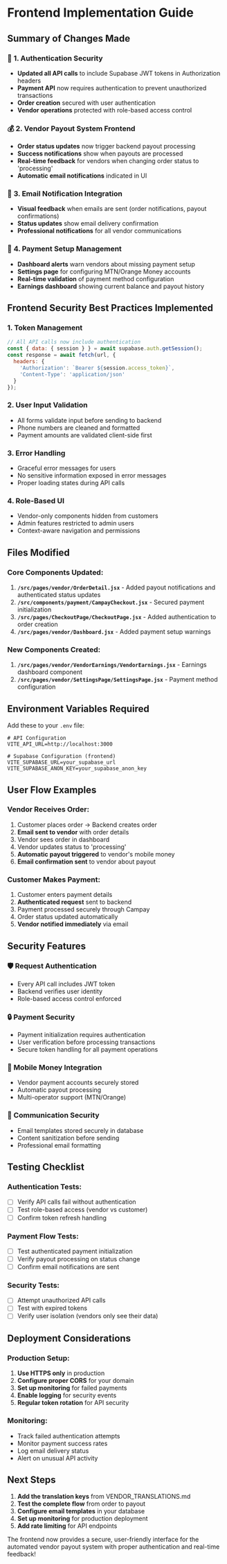 # Frontend Implementation Guide

## Summary of Changes Made

### 🔐 **1. Authentication Security**
- **Updated all API calls** to include Supabase JWT tokens in Authorization headers
- **Payment API** now requires authentication to prevent unauthorized transactions
- **Order creation** secured with user authentication
- **Vendor operations** protected with role-based access control

### 💰 **2. Vendor Payout System Frontend**
- **Order status updates** now trigger backend payout processing
- **Success notifications** show when payouts are processed
- **Real-time feedback** for vendors when changing order status to 'processing'
- **Automatic email notifications** indicated in UI

### 📧 **3. Email Notification Integration**
- **Visual feedback** when emails are sent (order notifications, payout confirmations)
- **Status updates** show email delivery confirmation
- **Professional notifications** for all vendor communications

### 🏦 **4. Payment Setup Management**
- **Dashboard alerts** warn vendors about missing payment setup
- **Settings page** for configuring MTN/Orange Money accounts
- **Real-time validation** of payment method configuration
- **Earnings dashboard** showing current balance and payout history

## Frontend Security Best Practices Implemented

### **1. Token Management**
```javascript
// All API calls now include authentication
const { data: { session } } = await supabase.auth.getSession();
const response = await fetch(url, {
  headers: {
    'Authorization': `Bearer ${session.access_token}`,
    'Content-Type': 'application/json'
  }
});
```

### **2. User Input Validation**
- All forms validate input before sending to backend
- Phone numbers are cleaned and formatted
- Payment amounts are validated client-side first

### **3. Error Handling**
- Graceful error messages for users
- No sensitive information exposed in error messages
- Proper loading states during API calls

### **4. Role-Based UI**
- Vendor-only components hidden from customers
- Admin features restricted to admin users
- Context-aware navigation and permissions

## Files Modified

### **Core Components Updated:**
1. **`/src/pages/vendor/OrderDetail.jsx`** - Added payout notifications and authenticated status updates
2. **`/src/components/payment/CampayCheckout.jsx`** - Secured payment initialization
3. **`/src/pages/CheckoutPage/CheckoutPage.jsx`** - Added authentication to order creation
4. **`/src/pages/vendor/Dashboard.jsx`** - Added payment setup warnings

### **New Components Created:**
1. **`/src/pages/vendor/VendorEarnings/VendorEarnings.jsx`** - Earnings dashboard component
2. **`/src/pages/vendor/SettingsPage/SettingsPage.jsx`** - Payment method configuration

## Environment Variables Required

Add these to your `.env` file:

```env
# API Configuration
VITE_API_URL=http://localhost:3000

# Supabase Configuration (frontend)
VITE_SUPABASE_URL=your_supabase_url
VITE_SUPABASE_ANON_KEY=your_supabase_anon_key
```

## User Flow Examples

### **Vendor Receives Order:**
1. Customer places order → Backend creates order
2. **Email sent to vendor** with order details
3. Vendor sees order in dashboard
4. Vendor updates status to 'processing'
5. **Automatic payout triggered** to vendor's mobile money
6. **Email confirmation sent** to vendor about payout

### **Customer Makes Payment:**
1. Customer enters payment details
2. **Authenticated request** sent to backend
3. Payment processed securely through Campay
4. Order status updated automatically
5. **Vendor notified immediately** via email

## Security Features

### **🛡️ Request Authentication**
- Every API call includes JWT token
- Backend verifies user identity
- Role-based access control enforced

### **🔒 Payment Security**
- Payment initialization requires authentication
- User verification before processing transactions
- Secure token handling for all payment operations

### **📱 Mobile Money Integration**
- Vendor payment accounts securely stored
- Automatic payout processing
- Multi-operator support (MTN/Orange)

### **📧 Communication Security**
- Email templates stored securely in database
- Content sanitization before sending
- Professional email formatting

## Testing Checklist

### **Authentication Tests:**
- [ ] Verify API calls fail without authentication
- [ ] Test role-based access (vendor vs customer)
- [ ] Confirm token refresh handling

### **Payment Flow Tests:**
- [ ] Test authenticated payment initialization
- [ ] Verify payout processing on status change
- [ ] Confirm email notifications are sent

### **Security Tests:**
- [ ] Attempt unauthorized API calls
- [ ] Test with expired tokens
- [ ] Verify user isolation (vendors only see their data)

## Deployment Considerations

### **Production Setup:**
1. **Use HTTPS only** in production
2. **Configure proper CORS** for your domain
3. **Set up monitoring** for failed payments
4. **Enable logging** for security events
5. **Regular token rotation** for API security

### **Monitoring:**
- Track failed authentication attempts
- Monitor payment success rates
- Log email delivery status
- Alert on unusual API activity

## Next Steps

1. **Add the translation keys** from VENDOR_TRANSLATIONS.md
2. **Test the complete flow** from order to payout
3. **Configure email templates** in your database
4. **Set up monitoring** for production deployment
5. **Add rate limiting** for API endpoints

The frontend now provides a secure, user-friendly interface for the automated vendor payout system with proper authentication and real-time feedback!